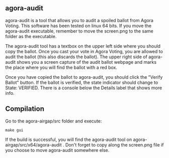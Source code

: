 ## agora-audit

agora-audit is a tool that allows you to audit a spoiled ballot from Agora Voting. This software has been tested on linux 64 bits. If you move the agora-audit executable, remember to move the screen.png to the same folder as the executable.

The agora-audit tool has a textbox on the upper left side where you should copy the ballot. Once you cast your vote in Agora Voting, you are allowed to audit the ballot (this also discards the ballot). The upper right side of agora-audit shows you a screen capture of the audit ballot webpage and marks the place where you will find the ballot with a red box. 

Once you have copied the ballot to agora-audit, you should click the "Verify Ballot" button. If the ballot is verified, the state indicator should change to State: VERIFIED. There is a console below the Details label that shows more info.

## Compilation

Go to the agora-airgap/src folder and execute:

    make gui
    
If the build is successful, you will find the agora-audit tool on agora-airgap/src/x64/agora-audit . Don't forget to copy along the screen.png file if you choose to move agora-audit somewhere else.
